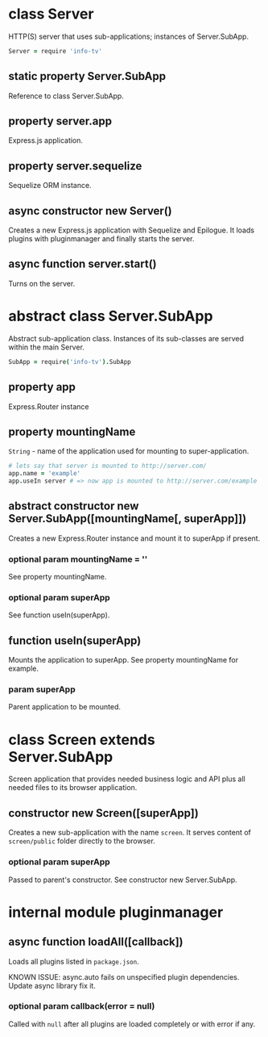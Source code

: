 # class Server
HTTP(S) server that uses sub-applications; instances of Server.SubApp.

```coffeescript
Server = require 'info-tv'
```

## static property Server.SubApp
Reference to class Server.SubApp.

## property server.app
Express.js application.

## property server.sequelize
Sequelize ORM instance.

## async constructor new Server()
Creates a new Express.js application with Sequelize and Epilogue. It loads plugins with pluginmanager and finally starts the server.

## async function server.start()
Turns on the server.

# abstract class Server.SubApp
Abstract sub-application class. Instances of its sub-classes are served within the main Server.

```coffeescript
SubApp = require('info-tv').SubApp
```

## property app
Express.Router instance

## property mountingName
`String` - name of the application used for mounting to super-application.

```coffeescript
# lets say that server is mounted to http://server.com/
app.name = 'example'
app.useIn server # => now app is mounted to http://server.com/example
```

## abstract constructor new Server.SubApp([mountingName[, superApp]])
Creates a new Express.Router instance and mount it to superApp if present.
### optional param mountingName = ''
See property mountingName.
### optional param superApp
See function useIn(superApp).

## function useIn(superApp)
Mounts the application to superApp. See property mountingName for example.
### param superApp
Parent application to be mounted.

# class Screen extends Server.SubApp
Screen application that provides needed business logic and API plus all needed files to its browser application.

## constructor new Screen([superApp])
Creates a new sub-application with the name `screen`. It serves content of `screen/public` folder directly to the browser.
### optional param superApp
Passed to parent's constructor. See constructor new Server.SubApp.

# internal module pluginmanager

## async function loadAll([callback])
Loads all plugins listed in `package.json`.

KNOWN ISSUE: async.auto fails on unspecified plugin dependencies. Update async library fix it.
### optional param callback(error = null)
Called with `null` after all plugins are loaded completely or with error if any.
